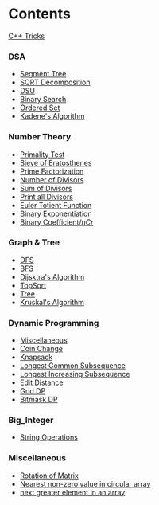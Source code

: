 # Contents
[C++ Tricks](https://github.com/Perdente/Algorithms/blob/master/C%2B%2B%20Tricks.md)
### DSA
- [Segment Tree](https://github.com/Perdente/Algorithms/blob/master/Contest_Materials(DSA).md#segment-tree "seg-sum & seg-min")
- [SQRT Decomposition](https://github.com/Perdente/Algorithms/blob/master/Contest_Materials(DSA).md#sqrt-decompositionmos-algorithm "MO's algorithm")
- [DSU](https://github.com/Perdente/Algorithms/blob/master/Contest_Materials(DSA).md#dsu)
- [Binary Search](https://github.com/Perdente/Algorithms/blob/master/Contest_Materials(DSA).md#binary-search "bs on ans")
- [Ordered Set](https://github.com/Perdente/Algorithms/blob/master/Contest_Materials(DSA).md#ordered-set-ologn "policy based data structure")
- [Kadene's Algorithm](https://github.com/Perdente/Algorithms/blob/master/Contest_Materials(DSA).md#kadens-algorithm "maximum sub-array sum")

### Number Theory
- [Primality Test](https://github.com/Perdente/Algorithms/blob/master/Contest_Materials(number_theory).md#number-theory "check a number is prime or not")
- [Sieve of Eratosthenes](https://github.com/Perdente/Algorithms/blob/master/Contest_Materials(number_theory).md#sieve-of-eratosthenes-omx-loglog-mx "calculate primes until mx")
- [Prime Factorization](https://github.com/Perdente/Algorithms/blob/master/Contest_Materials(number_theory).md#prime-factorization-osqrtn "calculate prime factors in sqrt(n)")
- [Number of Divisors](https://github.com/Perdente/Algorithms/blob/master/Contest_Materials(number_theory).md#number-of-divisors " n=16 -> {1,2,4,8,16}->5 ")
- [Sum of Divisors](https://github.com/Perdente/Algorithms/blob/master/Contest_Materials(number_theory).md#sum-of-divisors "n=16 -> {1+2+4+8+16}->31")
- [Print all Divisors](https://github.com/Perdente/Algorithms/blob/master/Contest_Materials(number_theory).md#print-all-divisors-osqrtn "n=16 -> {1,2,4,8,16}")
- [Euler Totient Function](https://github.com/Perdente/Algorithms/blob/master/Contest_Materials(number_theory).md#euler-totient-functionphi-function-osqrtn "Counts the number of integers 1 to n which are coprime to n.")
- [Binary Exponentiation](https://github.com/Perdente/Algorithms/blob/master/Contest_Materials(number_theory).md#binary-exponentiation "calculate a^b with mod or without")
- [Binary Coefficient/$nCr$](https://github.com/Perdente/Algorithms/blob/master/Contest_Materials(number_theory).md#ncr "calculate nCr with mod or without")

### Graph & Tree

- [DFS](https://github.com/Perdente/Algorithms/blob/master/Contest_Materials(Graph%26Tree).md#dfs "Connected Components,Bipartite Coloring,Cycle Detection")
- [BFS](https://github.com/Perdente/Algorithms/blob/master/Contest_Materials(Graph%26Tree).md#bfs "normal_bfs,bfs on grid")
- [Dijsktra's Algorithm](https://github.com/Perdente/Algorithms/blob/master/Contest_Materials(Graph%26Tree).md#dijsktras-algorithm "shortest path")
- [TopSort](https://github.com/Perdente/Algorithms/blob/master/Contest_Materials(Graph&Tree).md#topsort "Khan's algo")
- [Tree](https://github.com/Perdente/Algorithms/blob/master/Contest_Materials(Graph%26Tree).md#tree "Subordinate of nodes,Tree Diameter,LCA(binary lifting)")
- [Kruskal's Algorithm](https://github.com/Perdente/Algorithms/blob/master/Contest_Materials(Graph&Tree).md#kruskals-algorithm-om-log-n "minimum spanning tree")

### Dynamic Programming
- [Miscellaneous](https://github.com/Perdente/Algorithms/blob/master/Dynamic%20Programming.md#basic)
- [Coin Change](https://github.com/Perdente/Algorithms/blob/master/Dynamic%20Programming.md#coin-change)
- [Knapsack](https://github.com/Perdente/Algorithms/blob/master/Dynamic%20Programming.md#knapsack)
- [Longest Common Subsequence](https://github.com/Perdente/Algorithms/blob/master/Dynamic%20Programming.md#longest-common-subsequence)
- [Longest Increasing Subsequence](https://github.com/Perdente/Algorithms/blob/master/Dynamic%20Programming.md#longest-increasing-subsequence)
- [Edit Distance](https://github.com/Perdente/Algorithms/blob/master/Dynamic%20Programming.md#edit-distance)
- [Grid DP](https://github.com/Perdente/Algorithms/blob/master/Dynamic%20Programming.md#grid-dp)
- [Bitmask DP](https://github.com/Perdente/Algorithms/blob/master/Dynamic%20Programming.md#bitmask-dp)

### Big_Integer
- [String Operations](https://github.com/Perdente/Algorithms/blob/master/Big_Int.md)


### Miscellaneous
- [Rotation of Matrix](https://github.com/Perdente/Algorithms/blob/master/Contest_Materials(Miscellaneous).md#rotation-of-matrix)
- [Nearest non-zero value in circular array](https://github.com/Perdente/Algorithms/blob/master/Contest_Materials(Miscellaneous).md#nearest-non-zero-value-in-circular-array)
- [next greater element in an array](https://github.com/Perdente/Algorithms/blob/master/Contest_Materials(Miscellaneous).md#next-greater-element-in-an-array)
